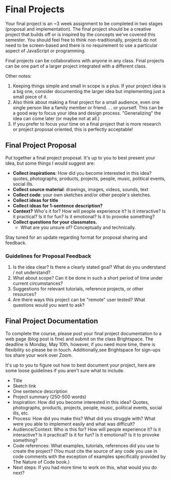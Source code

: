 # Final Projects

Your final project is an ~3 week assignment to be completed in two stages (proposal and implementation). The final project should be a creative project that builds off or is inspired by the concepts we've covered this semester. You should feel free to think non-traditionally, projects do not need to be screen-based and there is no requirement to use a particular aspect of JavaScript or programming.

Final projects can be collaborations with anyone in any class. Final projects can be one part of a larger project integrated with a different class.

Other notes:

1. Keeping things simple and small in scope is a plus. If your project idea is a big one, consider documenting the larger idea but implementing just a small piece of it.
2. Also think about making a final project for a small audience, even one single person like a family member or friend. . . or yourself. This can be a good way to focus your idea and design process. "Generalizing" the idea can come later (or maybe not at all.)
3. If you prefer to focus your time on a final project that is more research or project proposal oriented, this is perfectly acceptable!

## Final Project Proposal

Put together a final project proposal. It's up to you to best present your idea, but some things I would suggest are:

- **Collect inspirations**: How did you become interested in this idea? quotes, photographs, products, projects, people, music, political events, social ills.
- **Collect source material**: drawings, images, videos, sounds, text
- **Collect code**: your own sketches and/or other people's sketches.
- **Collect ideas for title**
- **Collect ideas for 1-sentence description?**
- **Context?** Who's it for? How will people experience it? Is it interactive? Is it practical? Is it for fun? Is it emotional? Is it to provoke something?
- **Collect questions for your classmates.**
  - What are you unsure of? Conceptually and technically.

Stay tuned for an update regarding format for proposal sharing and feedback.

### Guidelines for Proposal Feedback

1. Is the idea clear? Is there a clearly stated goal? What do you understand / not understand?
2. What about scope? Can it be done in such a short period of time under current circumstances?
3. Suggestions for relevant tutorials, reference projects, or other resources?
4. Are there ways this project can be "remote" user tested? What questions would you want to ask?

## Final Project Documentation

To complete the course, please post your final project documentation to a web page (blog post is fine) and submit on the class Brightspace. The deadline is Monday, May 10th, however, if you need more time, there is flexibility so please be in touch. Additionally,see Brightspace for sign-ups tos share your work over Zoom.

It's up to you to figure out how to best document your project, here are some loose guidelines if you aren't sure what to include.

* Title
* Sketch link
* One sentence description
* Project summary (250-500 words)
* Inspiration: How did you become interested in this idea? Quotes, photographs, products, projects, people, music, political events, social ills, etc.
* Process: How did you make this? What did you struggle with? What were you able to implement easily and what was difficult?
* Audience/Context: Who is this for? How will people experience it? Is it interactive? Is it practical? Is it for fun? Is it emotional? Is it to provoke something?
* Code references: What examples, tutorials, references did you use to create the project? (You must cite the source of any code you use in code comments with the exception of examples specifically provided by The Nature of Code book.)
* Next steps: If you had more time to work on this, what would you do next?
